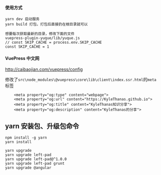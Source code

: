 #### 使用方式

```
yarn dev 启动服务
yarn build 打包，打包后直接扔在根目录就可以

想要每次获取最新的目录，修改下面的文件
vuepress-plugin-yuque/lib/yuque.js
// const SKIP_CACHE = process.env.SKIP_CACHE
const SKIP_CACHE = 1
```

#### VuePress 中文网

http://caibaojian.com/vuepress/config

修改了`src\node_modules\@vuepress\core\lib\client\index.ssr.html`的`meta`标签

```
    <meta property="og:type" content="webpage">
    <meta property="og:url" content="https://KyleThanas.github.io">
    <meta property="og:title" content="KyleThanas知识分享">
    <meta property="og:description" content="KyleThanas的分享">
```

## yarn 安装包、升级包命令

```
npm install -g yarn
yarn install

yarn upgrade
yarn upgrade left-pad
yarn upgrade left-pad@^1.0.0
yarn upgrade left-pad grunt
yarn upgrade @angular
```
